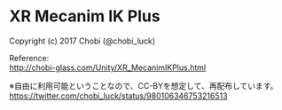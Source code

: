# XR Mecanim IK Plus  
Copyright (c) 2017 Chobi (@chobi_luck)

Reference:  
http://chobi-glass.com/Unity/XR_MecanimIKPlus.html

※自由に利用可能ということなので、CC-BYを想定して、再配布しています。  
https://twitter.com/chobi_luck/status/980106346753216513
